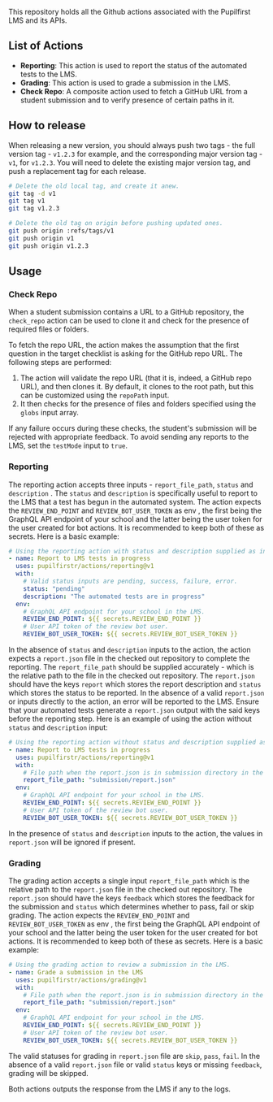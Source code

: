 This repository holds all the Github actions associated with the Pupilfirst LMS and its APIs.

## List of Actions

- **Reporting**: This action is used to report the status of the automated tests to the LMS.
- **Grading**: This action is used to grade a submission in the LMS.
- **Check Repo**: A composite action used to fetch a GitHub URL from a student submission and to verify presence of certain paths in it.

## How to release

When releasing a new version, you should always push two tags - the full version tag - `v1.2.3` for example, and the corresponding major version tag - `v1`, for `v1.2.3`. You will need to delete the existing major version tag, and push a replacement tag for each release.

```bash
# Delete the old local tag, and create it anew.
git tag -d v1
git tag v1
git tag v1.2.3

# Delete the old tag on origin before pushing updated ones.
git push origin :refs/tags/v1
git push origin v1
git push origin v1.2.3
```

## Usage

### Check Repo

When a student submission contains a URL to a GitHub repository, the `check_repo` action can be used to clone it and check for the presence of required files or folders.

To fetch the repo URL, the action makes the assumption that the first question in the target checklist is asking for the GitHub repo URL. The following steps are performed:

1. The action will validate the repo URL (that it is, indeed, a GitHub repo URL), and then clones it. By default, it clones to the root path, but this can be customized using the `repoPath` input.
2. It then checks for the presence of files and folders specified using the `globs` input array.

If any failure occurs during these checks, the student's submission will be rejected with appropriate feedback. To avoid sending any reports to the LMS, set the `testMode` input to `true`.

### Reporting

The reporting action accepts three inputs - `report_file_path`, `status` and `description` . The `status` and `description` is specifically useful to report to the LMS that a test has begun in the automated system. The action expects the `REVIEW_END_POINT` and `REVIEW_BOT_USER_TOKEN` as env , the first being the GraphQL API endpoint of your school and the latter being the user token for the user created for bot actions. It is recommended to keep both of these as secrets. Here is a basic example:

```yaml
# Using the reporting action with status and description supplied as input.
- name: Report to LMS tests in progress
  uses: pupilfirstr/actions/reporting@v1
  with:
    # Valid status inputs are pending, success, failure, error.
    status: "pending"
    description: "The automated tests are in progress"
  env:
    # GraphQL API endpoint for your school in the LMS.
    REVIEW_END_POINT: ${{ secrets.REVIEW_END_POINT }}
    # User API token of the review bot user.
    REVIEW_BOT_USER_TOKEN: ${{ secrets.REVIEW_BOT_USER_TOKEN }}
```

In the absence of `status` and `description` inputs to the action, the action expects a `report.json` file in the checked out repository to complete the reporting. The `report_file_path` should be supplied accurately - which is the relative path to the file in the checked out repository. The `report.json` should have the keys `report` which stores the report description and `status` which stores the status to be reported. In the absence of a valid `report.json` or inputs directly to the action, an error will be reported to the LMS. Ensure that your automated tests generate a `report.json` output with the said keys before the reporting step. Here is an example of using the action without `status` and `description` input:

```yaml
# Using the reporting action without status and description supplied as input.
- name: Report to LMS tests in progress
  uses: pupilfirstr/actions/reporting@v1
  with:
    # File path when the report.json is in submission directory in the checked out repo.
    report_file_path: "submission/report.json"
  env:
    # GraphQL API endpoint for your school in the LMS.
    REVIEW_END_POINT: ${{ secrets.REVIEW_END_POINT }}
    # User API token of the review bot user.
    REVIEW_BOT_USER_TOKEN: ${{ secrets.REVIEW_BOT_USER_TOKEN }}
```

In the presence of `status` and `description` inputs to the action, the values in `report.json` will be ignored if present.

### Grading

The grading action accepts a single input `report_file_path` which is the relative path to the `report.json` file in the checked out repository. The `report.json` should have the keys `feedback` which stores the feedback for the submission and `status` which determines whether to pass, fail or skip grading. The action expects the `REVIEW_END_POINT` and `REVIEW_BOT_USER_TOKEN` as env , the first being the GraphQL API endpoint of your school and the latter being the user token for the user created for bot actions. It is recommended to keep both of these as secrets. Here is a basic example:

```yaml
# Using the grading action to review a submission in the LMS.
- name: Grade a submission in the LMS
  uses: pupilfirstr/actions/grading@v1
  with:
    # File path when the report.json is in submission directory in the checked out repo.
    report_file_path: "submission/report.json"
  env:
    # GraphQL API endpoint for your school in the LMS.
    REVIEW_END_POINT: ${{ secrets.REVIEW_END_POINT }}
    # User API token of the review bot user.
    REVIEW_BOT_USER_TOKEN: ${{ secrets.REVIEW_BOT_USER_TOKEN }}
```

The valid statuses for grading in `report.json` file are `skip`, `pass`, `fail`. In the absence of a valid `report.json` file or valid `status` keys or missing `feedback`, grading will be skipped.

Both actions outputs the response from the LMS if any to the logs.

